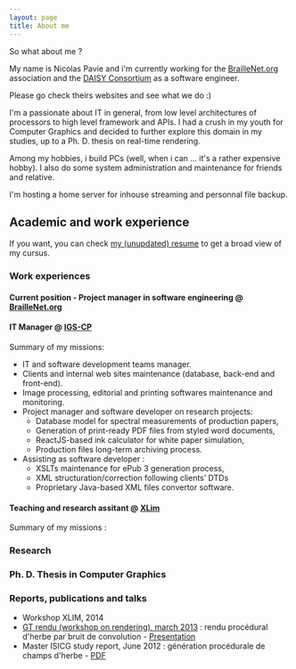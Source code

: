 ```yaml
---
layout: page
title: About me
---
```


So what about me ?

My name is Nicolas Pavie and i'm currently working for the [BrailleNet.org](https://www.braillenet.org) association and the [DAISY Consortium](https://www.daisy.org) as a software engineer. 

Please go check theirs websites and see what we do :)

I'm a passionate about IT in general, from low level architectures of processors to high level framework and APIs.
I had a crush in my youth for Computer Graphics and decided to further explore this domain in my studies, up to a Ph. D. thesis on real-time rendering.

Among my hobbies, i build PCs (well, when i can ... it's a rather expensive hobby).
I also do some system administration and maintenance for friends and relative.

I'm hosting a home server for inhouse streaming and personnal file backup.

## Academic and work experience

If you want, you can check [my (unupdated) resume](/public/files/CV_Nicolas_Pavie_en.pdf) to get a broad view of my cursus.

### Work experiences

#### Current position - Project manager in software engineering @ [BrailleNet.org](https://www.braillenet.org)


#### IT Manager @ [IGS-CP](https://www.igs-cp.fr)

Summary of my missions: 
- IT and software development teams manager.
- Clients and internal web sites maintenance (database, back-end and front-end).
- Image processing, editorial and printing softwares maintenance and monitoring.
- Project manager and software developer on research projects: 
  - Database model for spectral measurements of production papers, 
  - Generation of print-ready PDF files from styled word documents, 
  - ReactJS-based ink calculator for white paper simulation, 
  - Production files long-term archiving process.
- Assisting as software developer :
  - XSLTs maintenance for ePub 3 generation process, 
  - XML structuration/correction following clients’ DTDs 
  - Proprietary Java-based XML files convertor software.

#### Teaching and research assitant @ [XLim](https://www.xlim.fr)

Summary of my missions : 


### Research

### Ph. D. Thesis in Computer Graphics

### Reports, publications and talks

- Workshop XLIM, 2014
- [GT rendu (workshop on rendering), march 2013](http://gtrendu.blogspot.fr/2013_03_01_archive.html) : rendu procédural d'herbe par bruit de convolution - [Presentation](/public/files/GTRendu-mars2013.pdf)
- Master ISICG study report, June 2012 : génération procédurale de champs d'herbe - [PDF](/public/files/M2StudyReport.pdf)